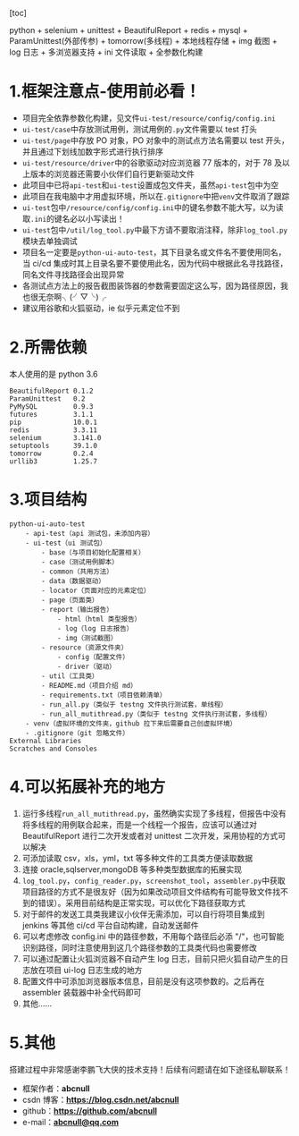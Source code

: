 [toc]

python + selenium + unittest + BeautifulReport + redis + mysql + ParamUnittest(外部传参) + tomorrow(多线程) + 本地线程存储 + img 截图 + log 日志 + 多浏览器支持 + ini 文件读取 + 全参数化构建  

# 1.框架注意点-使用前必看！
- 项目完全依靠参数化构建，见文件`ui-test/resource/config/config.ini`
- `ui-test/case`中存放测试用例，测试用例的`.py`文件需要以 test 打头
- `ui-test/page`中存放 PO 对象，PO 对象中的测试点方法名需要以 test 开头，并且通过下划线加数字形式进行执行排序
- `ui-test/resource/driver`中的谷歌驱动对应浏览器 77 版本的，对于 78 及以上版本的浏览器还需要小伙伴们自行更新驱动文件
- 此项目中已将`api-test`和`ui-test`设置成包文件夹，虽然`api-test`包中为空
- 此项目在我电脑中才用虚拟环境，所以在`.gitignore`中把`venv`文件取消了跟踪
- `ui-test`包中`/resource/config/config.ini`中的键名参数不能大写，以为读取`.ini`的键名必以小写读出！
- `ui-test`包中`/util/log_tool.py`中最下方请不要取消注释，除非`log_tool.py`模块去单独调试
- 项目名一定要是`python-ui-auto-test`，其下目录名或文件名不要使用同名，当 ci/cd 集成时其上目录名要不要使用此名，因为代码中根据此名寻找路径，同名文件寻找路径会出现异常
- 各测试点方法上的报告截图装饰器的参数需要固定这么写，因为路径原因，我也很无奈啊╮(╯▽╰)╭
- 建议用谷歌和火狐驱动，ie 似乎元素定位不到

# 2.所需依赖
本人使用的是 python 3.6
```
BeautifulReport 0.1.2
ParamUnittest   0.2
PyMySQL         0.9.3
futures         3.1.1
pip             10.0.1	
redis           3.3.11
selenium        3.141.0	
setuptools      39.1.0	
tomorrow        0.2.4	
urllib3         1.25.7	
```

# 3.项目结构
```
python-ui-auto-test
    - api-test（api 测试包，未添加内容）
    - ui-test（ui 测试包）
        - base（与项目初始化配置相关）
        - case（测试用例脚本）
        - common（共用方法）
        - data（数据驱动）
        - locator（页面对应的元素定位）
        - page（页面类）
        - report（输出报告）
            - html（html 类型报告）
            - log（log 日志报告）
            - img（测试截图）
        - resource（资源文件夹）
            - config（配置文件）
            - driver（驱动）
        - util（工具类）
        - README.md（项目介绍 md）
        - requirements.txt（项目依赖清单）
        - run_all.py（类似于 testng 文件执行测试套，单线程）
        - run_all_mutithread.py（类似于 testng 文件执行测试套，多线程）
    - venv（虚拟环境的文件夹，github 拉下来后需要自己创虚拟环境）
    - .gitignore（git 忽略文件）
External Libraries
Scratches and Consoles
```

# 4.可以拓展补充的地方
1. 运行多线程`run_all_mutithread.py`，虽然确实实现了多线程，但报告中没有将多线程的用例联合起来，而是一个线程一个报告，应该可以通过对 BeautifulReport 进行二次开发或者对 unittest 二次开发，采用协程的方式可以解决
2. 可添加读取 csv，xls，yml，txt 等多种文件的工具类方便读取数据
3. 连接 oracle,sqlserver,mongoDB 等多种类型数据库的拓展实现
4. `log_tool.py`，`config_reader.py`，`screenshot_tool`，`assembler.py`中获取项目路径的方式不是很友好（因为如果改动项目文件结构有可能导致文件找不到的错误）。采用目前结构是正常实现，可以优化下路径获取方式
5. 对于邮件的发送工具类我建议小伙伴无需添加，可以自行将项目集成到 jenkins 等其他 ci/cd 平台自动构建，自动发送邮件
6. 可以考虑修改 config.ini 中的路径参数，不用每个路径后必添 "/"，也可智能识别路径，同时注意使用到这几个路径参数的工具类代码也需要修改
7. 可以通过配置让火狐浏览器不自动产生 log 日志，目前只把火狐自动产生的日志放在项目 ui-log 日志生成的地方
8. 配置文件中可添加浏览器版本信息，目前是没有这项参数的。之后再在 assembler 装载器中补全代码即可
9. 其他......

# 5.其他
搭建过程中非常感谢李鹏飞大侠的技术支持！后续有问题请在如下途径私聊联系！
- 框架作者：**abcnull**
- csdn 博客：**https://blog.csdn.net/abcnull**
- github：**https://github.com/abcnull**
- e-mail：**abcnull@qq.com**